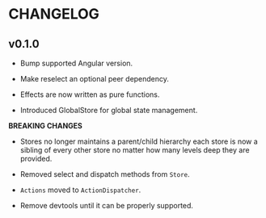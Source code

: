 # CHANGELOG

## v0.1.0

-   Bump supported Angular version.

-   Make reselect an optional peer dependency.

-   Effects are now written as pure functions.

-   Introduced GlobalStore for global state management.

**BREAKING CHANGES**

-   Stores no longer maintains a parent/child hierarchy each store
    is now a sibling of every other store no matter how many levels deep
    they are provided.

-   Removed select and dispatch methods from `Store`.

-   `Actions` moved to `ActionDispatcher`.

-   Remove devtools until it can be properly supported.
